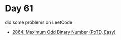 # Day 61

did some problems on LeetCode

- [2864. Maximum Odd Binary Number (PoTD, Easy)](https://leetcode.com/problems/maximum-odd-binary-number/description/?envType=daily-question&envId=2024-03-01)
